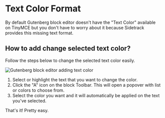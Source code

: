 # Text Color Format

By default Gutenberg block editor doesn't have the "Text Color" available on TinyMCE but you don't have to worry about it because Sidetrack provides this missing text format.

## How to add change selected text color?

Follow the steps below to change the selected text color easily.

![Gutenberg block editor adding text color](https://cldup.com/6mjmSfmGIT.gif)

1. Select or highlight the text that you want to change the color.
2. Click the "A" icon on the block Toolbar. This will open a popover with list or colors to choose from.
3. Select the color you want and it will automatically be applied on the text you've selected.

That's it! Pretty easy.
